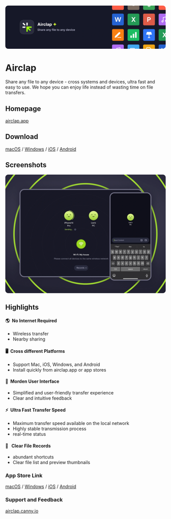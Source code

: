 [![banner](images/banner.webp)](https://www.airclap.app)
# Airclap
Share any file to any device - cross systems and devices, ultra fast and easy to use. We hope you can enjoy life instead of wasting time on file transfers.

## Homepage
[airclap.app](https://www.airclap.app)

## Download
[macOS](https://github.com/Gentleflow/Airclap/releases/latest/download/Airclap-macos.dmg) / [Windows](https://github.com/Gentleflow/Airclap/releases/latest/download/Airclap-windows.exe) / [iOS](https://apps.apple.com/app/%E7%89%87%E8%AF%AD/id6467128147) / [Android](https://github.com/Gentleflow/Airclap/releases/latest/download/Airclap-android.apk)

## Screenshots
![Screenshots](images/display.webp)

## Highlights
#### 🌎 &nbsp;No Internet Required
- Wireless transfer
- Nearby sharing 
#### 🖥️ &nbsp;Cross different Platforms
- Support Mac, iOS, Windows, and Android
- Install quickly from airclap.app or app stores
#### 🔮 &nbsp;Morden User Interface
- Simplified and user-friendly transfer experience
- Clear and intuitive feedback
#### ⚡️ &nbsp;Ultra Fast Transfer Speed
- Maximum transfer speed available on the local network
- Highly stable transmission process
- real-time status
#### 📃 &nbsp; Clear File Records
- abundant shortcuts
- Clear file list and preview thumbnails

### App Store Link
[macOS](https://apps.apple.com/app/%E7%89%87%E8%AF%AD/id6467128147) / [Windows](https://www.microsoft.com/store/productId/9N19C4QDKR6D) / [iOS](https://apps.apple.com/app/%E7%89%87%E8%AF%AD/id6467128147) / [Android](https://play.google.com/store/apps/details?id=tech.gentleflow.airclap.pro)

### Support and Feedback
[airclap.canny.io](https://airclap.canny.io/feedback)